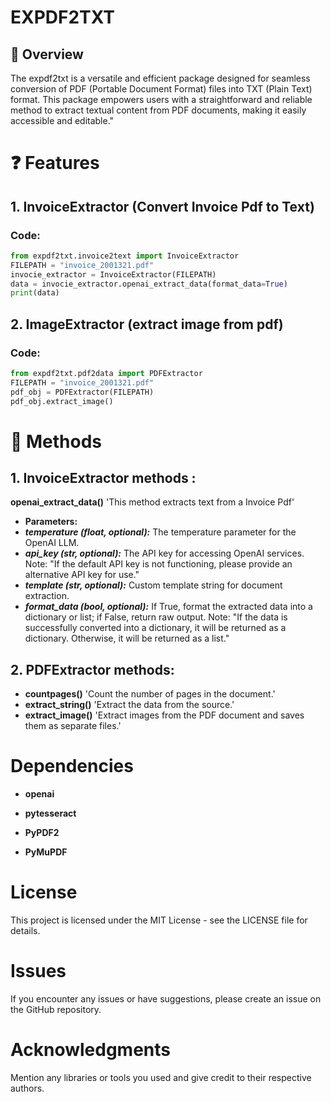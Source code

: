 # EXPDF2TXT

## 🤔 Overview

The expdf2txt is a versatile and efficient package designed for seamless conversion of PDF (Portable Document Format) files into TXT (Plain Text) format.
This package empowers users with a straightforward and reliable method to extract textual content from PDF documents, making it easily accessible and editable."


# ❓ Features

## 1. InvoiceExtractor (Convert Invoice Pdf to Text)

### Code: 
```python
from expdf2txt.invoice2text import InvoiceExtractor
FILEPATH = "invoice_2001321.pdf"
invocie_extractor = InvoiceExtractor(FILEPATH)
data = invocie_extractor.openai_extract_data(format_data=True)
print(data)
```

## 2. ImageExtractor (extract image from pdf)

### Code:   
```python
from expdf2txt.pdf2data import PDFExtractor
FILEPATH = "invoice_2001321.pdf"
pdf_obj = PDFExtractor(FILEPATH)
pdf_obj.extract_image()
```




# 🚀 Methods

## 1. InvoiceExtractor methods :
**openai_extract_data()** 'This method extracts text from a Invoice Pdf'
- **Parameters:**
 - ***temperature (float, optional):*** The temperature parameter for the OpenAI LLM.
 - ***api_key (str, optional):*** The API key for accessing OpenAI services. 
                Note: "If the default API key is not functioning, please provide an alternative API key for use."  
 - ***template (str, optional):*** Custom template string for document extraction.
 - ***format_data (bool, optional):*** If True, format the extracted data into a dictionary or list; if False, return raw output.
                Note: "If the data is successfully converted into a dictionary, it will be returned as a dictionary. Otherwise, it will be returned as a list."

## 2. PDFExtractor methods:
- **countpages()** 'Count the number of pages in the document.'
- **extract_string()** 'Extract the data from the source.'
- **extract_image()** 'Extract images from the PDF document and saves them as separate files.'


# Dependencies

- **openai**

- **pytesseract**

- **PyPDF2**

- **PyMuPDF**

# License

This project is licensed under the MIT License - see the LICENSE file for details.

# Issues

If you encounter any issues or have suggestions, please create an issue on the GitHub repository.

# Acknowledgments

Mention any libraries or tools you used and give credit to their respective authors.


